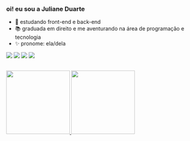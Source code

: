 ### oi! eu sou a Juliane Duarte 

- 🔭 estudando front-end e back-end
- 📚 graduada em direito e me aventurando na área de programação e tecnologia 
- ✨ pronome: ela/dela

<div>
  <a href="https://instagram.com/juwliane" target="_blank"><img src="https://img.shields.io/badge/-Instagram-%23E4405F?style=for-the-badge&logo=instagram&logoColor=white" target="_blank"></a>
  <a href = "mailto:julianed.assis@gmail.com"><img src="https://img.shields.io/badge/-Gmail-%23333?style=for-the-badge&logo=gmail&logoColor=white" target="_blank"></a>
  <a href="https://www.linkedin.com/in/julianedassis/" target="_blank"><img src="https://img.shields.io/badge/-LinkedIn-%230077B5?style=for-the-badge&logo=linkedin&logoColor=white" target="_blank"></a>
  <a href="https://open.spotify.com/user/julianeshotfirst?si=97f9bb1a9a7d4f66" target="_blank"><img src="https://img.shields.io/badge/Spotify-1ED760?&style=for-the-badge&logo=spotify&logoColor=white" target="_blank"></a>
</div>
 
 ##
 <div>
  <a href="https://github.com/julianeduarte">
  <img height="170em" src="https://github-readme-stats.vercel.app/api?username=julianeduarte&show_icons=true&theme=material-palenight&include_all_commits=true&count_private=true"/>
  <img height="170em" src="https://github-readme-stats.vercel.app/api/top-langs/?username=julianeduarte&layout=compact&langs_count=7&theme=material-palenight"/>
</div>
